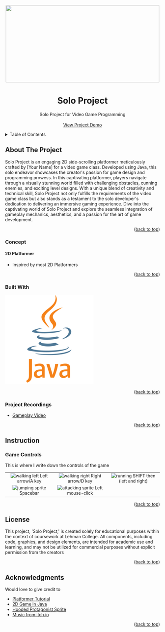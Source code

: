 <!-- Improved compatibility of back to top link: See: https://github.com/othneildrew/Best-README-Template/pull/73 -->
<a name="readme-top"></a>

<!-- PROJECT LOGO -->
<br />
<div align="center">

  <!-- PUT GIF OF GAME HERE -->
<img src="https://github.com/AmJoy01/SoloProject/assets/93353341/747c5d3b-d687-4e15-b903-7b208766a661" width="500" height="250"/>

  <h1 align="center">Solo Project</h1>

  <p align="center">
    Solo Project for Video Game Programming
    <br />
    <br />
    <a href="">View Project Demo</a>
  </p>
</div>


<!-- TABLE OF CONTENTS -->
<details>
  <summary>Table of Contents</summary>
  <ol>
    <li>
      <a href="#about-the-project">About The Project</a>
      <ul>
        <li><a href="#concept">Concept</a></li>
      </ul>
      <ul>
        <li><a href="#built-with">Built With</a></li>
      </ul>
      <ul>
        <li><a href="#project-recordings">Project Recordings</a></li>
      </ul>
    </li>
    <li>
      <a href="#instruction">Instruction</a>
      <ul>
        <li><a href="#game-controls">Game Controls</a></li>
      </ul>
    </li>
    <li><a href="#license">License</a></li>
    <li><a href="#contact">Contact</a></li>
    <li><a href="#acknowledgments">Acknowledgments</a></li>
  </ol>
</details>



<!-- ABOUT THE PROJECT -->
## About The Project

Solo Project is an engaging 2D side-scrolling platformer meticulously crafted by [Your Name] for a video game class. Developed using Java, this solo endeavor showcases the creator's passion for game design and programming prowess. In this captivating platformer, players navigate through a visually stunning world filled with challenging obstacles, cunning enemies, and exciting level designs. With a unique blend of creativity and technical skill, Solo Project not only fulfills the requirements of the video game class but also stands as a testament to the solo developer's dedication to delivering an immersive gaming experience. Dive into the captivating world of Solo Project and explore the seamless integration of gameplay mechanics, aesthetics, and a passion for the art of game development.

<p align="right">(<a href="#readme-top">back to top</a>)</p>

<!-- CONCEPT -->
### Concept
#### 2D Platformer

* Inspired by most 2D Platformers

<p align="right">(<a href="#readme-top">back to top</a>)</p>

<!-- BUILT WITH -->
### Built With

[![Java][Java]][java-url]

<p align="right">(<a href="#readme-top">back to top</a>)</p>

<!-- Project Recordings -->
### Project Recordings

* [Gameplay Video](https://youtu.be/2lCCAfGKIjE)


<p align="right">(<a href="#readme-top">back to top</a>)</p>

<!-- INSTRUCTION -->
## Instruction

### Game Controls
This is where I write down the controls of the game

| | | |
|:-------------------------:|:-------------------------:|:-------------------------:|
|<img width="300" alt="walking left" src="https://github.com/AmJoy01/SoloProject/assets/93353341/8e45b173-ffa6-4887-a60b-9c85f001458e"> Left arrow/A key |<img width="300" height="200" alt="walking right" src="https://github.com/AmJoy01/SoloProject/assets/93353341/a5e0f120-9549-4af6-82d1-73087fc94c07"> Right arrow/D key |<img width="300" alt="running" src="https://github.com/AmJoy01/SoloProject/assets/93353341/9fd5241a-d03e-4e57-b622-4d2d0d8d110a"> SHIFT then (left and right)|
|<img width="300" height="400" alt="jumping sprite" src="https://github.com/AmJoy01/SoloProject/assets/93353341/e8a2778d-64a5-4b04-8e3d-397f296d362a"> Spacebar |<img width="300" alt="attacking sprite" src="https://github.com/AmJoy01/SoloProject/assets/93353341/3c6ba930-8a23-4a5b-b071-7431f99d20e8"> Left mouse-click |

<p align="right">(<a href="#readme-top">back to top</a>)</p>


<!-- LICENSE -->
## License

This project, 'Solo Project,' is created solely for educational purposes within the context of coursework at Lehman College. All components, including code, graphics, and design elements, are intended for academic use and learning, and may not be utilized for commercial purposes without explicit permission from the creators

<p align="right">(<a href="#readme-top">back to top</a>)</p>


<!-- ACKNOWLEDGMENTS -->
## Acknowledgments

Would love to give credit to

* [Platformer Tutorial](https://www.youtube.com/playlist?list=PL4rzdwizLaxYmltJQRjq18a9gsSyEQQ-0)
* [2D Game in Java](https://www.youtube.com/playlist?list=PL_QPQmz5C6WUF-pOQDsbsKbaBZqXj4qSq)
* [Hooded Protagonist Sprite](https://penzilla.itch.io/hooded-protagonist)
* [Music from itch.io](https://sonatina.itch.io/letsadventure)

<p align="right">(<a href="#readme-top">back to top</a>)</p>



<!-- MARKDOWN LINKS & IMAGES -->
<!-- https://www.markdownguide.org/basic-syntax/#reference-style-links -->
[Java]: https://raw.githubusercontent.com/github/explore/5b3600551e122a3277c2c5368af2ad5725ffa9a1/topics/java/java.png
[Java-url]: https://www.java.com/en/

